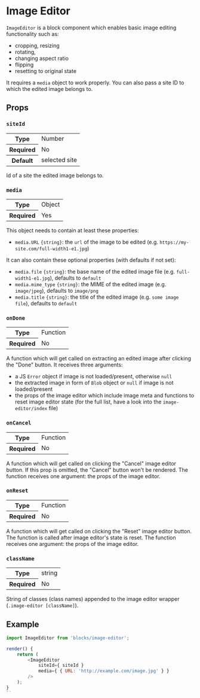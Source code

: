 # Image Editor

`ImageEditor` is a block component which enables basic image editing functionality such as:
- cropping, resizing
- rotating,
- changing aspect ratio
- flipping
- resetting to original state

It requires a `media` object to work properly. You can also pass a site ID to which the edited image belongs to.

## Props

### `siteId`

<table>
	<tr><th>Type</th><td>Number</td></tr>
	<tr><th>Required</th><td>No</td></tr>
	<tr><th>Default</th><td>selected site</td></tr>
</table>

Id of a site the edited image belongs to.

### `media`

<table>
	<tr><th>Type</th><td>Object</td></tr>
	<tr><th>Required</th><td>Yes</td></tr>
</table>

This object needs to contain at least these properties:
- `media.URL` `{string}`: the `url` of the image to be edited (e.g. `https://my-site.com/full-width1-e1.jpg`)

It can also contain these optional properties (with defaults if not set):
- `media.file` `{string}`: the base name of the edited image file (e.g. `full-width1-e1.jpg`), defaults to `default`
- `media.mime_type` `{string}`: the MIME of the edited image (e.g. `image/jpeg`), defaults to `image/png`
- `media.title` `{string}`: the title of the edited image (e.g. `some image file`), defaults to `default`

### `onDone`

<table>
	<tr><th>Type</th><td>Function</td></tr>
	<tr><th>Required</th><td>No</td></tr>
</table>

A function which will get called on extracting an edited image after clicking the "Done" button.
It receives three arguments:
- a JS `Error` object if image is not loaded/present, otherwise `null`
- the extracted image in form of `Blob` object or `null` if image is not loaded/present
- the props of the image editor which include image meta and functions to reset image editor state (for the full list,
have a look into the `image-editor/index` file)

### `onCancel`

<table>
	<tr><th>Type</th><td>Function</td></tr>
	<tr><th>Required</th><td>No</td></tr>
</table>

A function which will get called on clicking the "Cancel" image editor button. If this prop is omitted, the "Cancel"
button won't be rendered. The function receives one argument: the props of the image editor.

### `onReset`

<table>
	<tr><th>Type</th><td>Function</td></tr>
	<tr><th>Required</th><td>No</td></tr>
</table>

A function which will get called on clicking the "Reset" image editor button. The function is called after image editor's
 state is reset. The function receives one argument: the props of the image editor.

### `className`

<table>
	<tr><th>Type</th><td>string</td></tr>
	<tr><th>Required</th><td>No</td></tr>
</table>

String of classes (class names) appended to the image editor wrapper (`.image-editor [className]`).

## Example

```js
import ImageEditor from 'blocks/image-editor';

render() {
	return (
		<ImageEditor
			siteId={ siteId }
			media={ { URL: 'http://example.com/image.jpg' } }
		/>
	);
}
``

